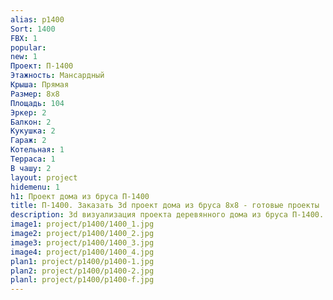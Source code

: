 ```yaml
---
alias: p1400
Sort: 1400
FBX: 1
popular: 
new: 1
Проект: П-1400
Этажность: Мансардный
Крыша: Прямая
Размер: 8х8
Площадь: 104
Эркер: 2
Балкон: 2
Кукушка: 2
Гараж: 2
Котельная: 1
Терраса: 1
В чашу: 2
layout: project
hidemenu: 1
h1: Проект дома из бруса П-1400
title: П-1400. Заказать 3d проект дома из бруса 8х8 - готовые проекты
description: 3d визуализация проекта деревянного дома из бруса П-1400. Площадь 104 м2, размер 8х8. Вы можете внести любые изменения в проект.
image1: project/p1400/1400_1.jpg
image2: project/p1400/1400_2.jpg
image3: project/p1400/1400_3.jpg
image4: project/p1400/1400_4.jpg
plan1: project/p1400/p1400-1.jpg
plan2: project/p1400/p1400-2.jpg
planl: project/p1400/p1400-f.jpg
---
```

